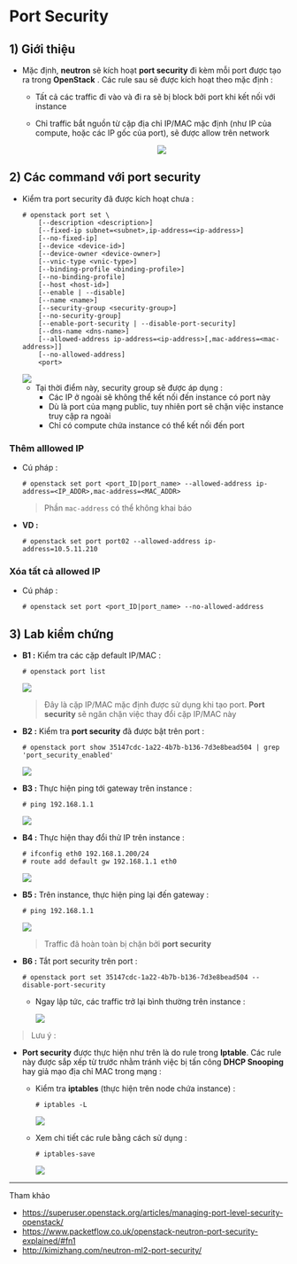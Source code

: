 # Port Security
## **1) Giới thiệu**
- Mặc định, **neutron** sẽ kích hoạt **port security** đi kèm mỗi port được tạo ra trong **OpenStack** . Các rule sau sẽ được kích hoạt theo mặc định :
    - Tất cả các traffic đi vào và đi ra sẽ bị block bởi port khi kết nối với instance 
    - Chỉ traffic bắt nguồn từ cặp địa chỉ IP/MAC mặc định (như IP của compute, hoặc các IP gốc của port), sẽ được allow trên network

        <p align=center><img src=https://i.imgur.com/jelFYer.png></p>

## **2) Các command với port security**
- Kiểm tra port security đã được kích hoạt chưa :
    ```
    # openstack port set \
        [--description <description>]
        [--fixed-ip subnet=<subnet>,ip-address=<ip-address>]
        [--no-fixed-ip]
        [--device <device-id>]
        [--device-owner <device-owner>]
        [--vnic-type <vnic-type>]
        [--binding-profile <binding-profile>]
        [--no-binding-profile]
        [--host <host-id>]
        [--enable | --disable]
        [--name <name>]
        [--security-group <security-group>]
        [--no-security-group]
        [--enable-port-security | --disable-port-security]
        [--dns-name <dns-name>]
        [--allowed-address ip-address=<ip-address>[,mac-address=<mac-address>]]
        [--no-allowed-address]
        <port>
    ```
    <img src=https://i.imgur.com/sZUr5Ek.png>

    - Tại thời điểm này, security group sẽ được áp dụng :
        - Các IP ở ngoài sẽ không thể kết nối đến instance có port này
        - Dù là port của mạng public, tuy nhiên port sẽ chặn việc instance truy cập ra ngoài
        - Chỉ có compute chứa instance có thể kết nối đến port
### **Thêm alllowed IP**
- Cú pháp :
    ```
    # openstack set port <port_ID|port_name> --allowed-address ip-address=<IP_ADDR>,mac-address=<MAC_ADDR>
    ```
    > Phần `mac-address` có thể không khai báo
- **VD :**
    ```
    # openstack set port port02 --allowed-address ip-address=10.5.11.210
    ```
### **Xóa tất cả allowed IP**
- Cú pháp :
    ```
    # openstack set port <port_ID|port_name> --no-allowed-address
    ```
## **3) Lab kiểm chứng**
- **B1 :** Kiểm tra các cặp default IP/MAC :
    ```
    # openstack port list
    ```
    <img src=https://i.imgur.com/Ksrilds.png>
    
    > Đây là cặp IP/MAC mặc định được sử dụng khi tạo port. **Port security** sẽ ngăn chặn việc thay đổi cặp IP/MAC này
- **B2 :** Kiểm tra **port security** đã được bật trên port :
    ```
    # openstack port show 35147cdc-1a22-4b7b-b136-7d3e8bead504 | grep 'port_security_enabled'
    ```
    <img src=https://i.imgur.com/uxgz1XH.png>

- **B3 :** Thực hiện ping tới gateway trên instance :
    ```
    # ping 192.168.1.1
    ```
    <img src=https://i.imgur.com/tTVMhW8.png>

- **B4 :** Thực hiện thay đổi thử IP trên instance :
    ```
    # ifconfig eth0 192.168.1.200/24
    # route add default gw 192.168.1.1 eth0
    ```
    <img src=https://i.imgur.com/30zhc6h.png>

- **B5 :** Trên instance, thực hiện ping lại đến gateway :
    ```
    # ping 192.168.1.1
    ```
    <img src=https://i.imgur.com/rjYhxIS.png>

    > Traffic đã hoàn toàn bị chặn bởi **port security** 
- **B6 :** Tắt port security trên port :
    ```
    # openstack port set 35147cdc-1a22-4b7b-b136-7d3e8bead504 --disable-port-security
    ```
    - Ngay lập tức, các traffic trở lại bình thường trên instance :

        <img src=https://i.imgur.com/Fxb4wI5.png>

> Lưu ý :
- **Port security** được thực hiện như trên là do rule trong **Iptable**. Các rule này được sắp xếp từ trước nhằm tránh việc bị tấn công **DHCP Snooping** hay giả mạo địa chỉ MAC trong mạng :
    - Kiểm tra **iptables** (thực hiện trên node chứa instance) :
        ```
        # iptables -L
        ```
        <img src=https://i.imgur.com/dJ8nKLu.png>
        
    - Xem chi tiết các rule bằng cách sử dụng :
        ```
        # iptables-save
        ```
        <img src=https://i.imgur.com/c6sbKyi.png>
    

--------------------
Tham khảo
- https://superuser.openstack.org/articles/managing-port-level-security-openstack/
- https://www.packetflow.co.uk/openstack-neutron-port-security-explained/#fn1
- http://kimizhang.com/neutron-ml2-port-security/